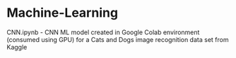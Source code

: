 # Machine-Learning

CNN.ipynb - CNN ML model created in Google Colab environment (consumed using GPU) for a Cats and Dogs image recognition data set from Kaggle
